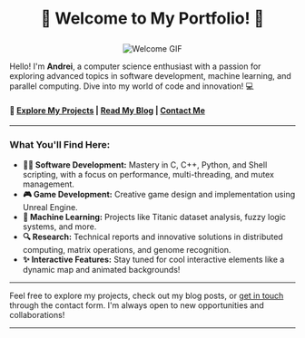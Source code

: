 # <p align="center">🌟 Welcome to My Portfolio! 🌟</p>

<p align="center">
<img src="https://media0.giphy.com/media/v1.Y2lkPTc5MGI3NjExbWw0c2F0YjJhcmE1c2R3azlvaXg0cXA3MzE1OW9od204bnB2aHlpbyZlcD12MV9pbnRlcm5hbF9naWZfYnlfaWQmY3Q9Zw/shy030IeNMQmc/giphy.webp" alt="Welcome GIF">

</p>

Hello! I'm **Andrei**, a computer science enthusiast with a passion for exploring advanced topics in software development, machine learning, and parallel computing. Dive into my world of code and innovation! 💻

#### 🔗 [Explore My Projects](#) | [Read My Blog](#) | [Contact Me](mailto:andrei@example.com)

---

### What You'll Find Here:

- **👨‍💻 Software Development:** Mastery in C, C++, Python, and Shell scripting, with a focus on performance, multi-threading, and mutex management.
- **🎮 Game Development:** Creative game design and implementation using Unreal Engine.
- **🤖 Machine Learning:** Projects like Titanic dataset analysis, fuzzy logic systems, and more.
- **🔍 Research:** Technical reports and innovative solutions in distributed computing, matrix operations, and genome recognition.
- **✨ Interactive Features:** Stay tuned for cool interactive elements like a dynamic map and animated backgrounds!

---

Feel free to explore my projects, check out my blog posts, or [get in touch](mailto:andrei@example.com) through the contact form. I'm always open to new opportunities and collaborations!

---
